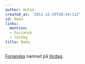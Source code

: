 ```yaml
---
author: Anton
created_at: '2011-12-29T20:54:11Z'
id: Naha
links:
  mention:
  - Foriansk
  - lördag
title: Naha
---
```


[Forianska] namnet på [lördag].

  [Forianska]: Foriansk
  [lördag]: lördag
